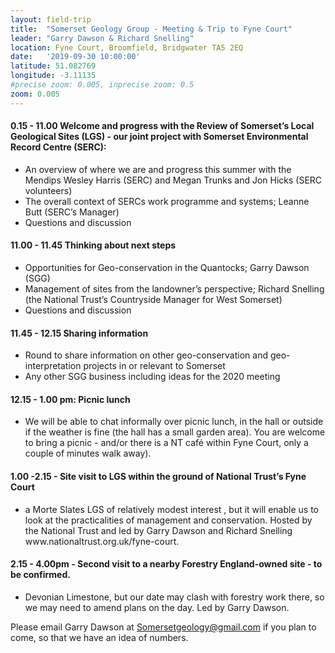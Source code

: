 ```yaml
---
layout: field-trip
title:  "Somerset Geology Group - Meeting & Trip to Fyne Court"
leader: "Garry Dawson & Richard Snelling"
location: Fyne Court, Broomfield, Bridgwater TA5 2EQ
date:   '2019-09-30 10:00:00'
latitude: 51.082769
longitude: -3.11135
#precise zoom: 0.005, inprecise zoom: 0.5
zoom: 0.005
---
```

<h4>0.15 - 11.00 Welcome and progress with the Review of Somerset’s Local Geological Sites (LGS) - our joint project with Somerset Environmental Record Centre (SERC):</h4>
<ul><li>An overview of where we are and progress this summer with the Mendips Wesley Harris (SERC) and Megan Trunks and Jon Hicks (SERC volunteers)</li>
<li>The overall context of SERCs work programme and systems; Leanne Butt (SERC’s Manager)</li>
<li>Questions and discussion</li></ul>

<h4>11.00 - 11.45 Thinking about next steps</h4>
<ul><li>Opportunities for Geo-conservation in the Quantocks; Garry  Dawson (SGG)</li>
<li>Management of sites from the landowner’s perspective; Richard Snelling (the National Trust’s Countryside Manager for West Somerset)</li>
<li>Questions and discussion</li></ul>

<h4>11.45 - 12.15 Sharing information</h4>
<ul><li>Round to share information on other geo-conservation and geo- interpretation projects in or relevant to Somerset</li>
<li>Any other SGG business including ideas for the 2020 meeting</li></ul>

<h4>12.15 - 1.00 pm: Picnic lunch</h4>
<ul><li>We will be able to chat informally over picnic lunch, in the hall or outside if the weather is fine (the hall has a small garden area). You are welcome to bring a picnic - and/or there is a NT café within Fyne Court, only a couple of minutes walk away).</li></ul>

<h4>1.00 -2.15 - Site visit to LGS within the ground of National Trust’s Fyne Court</h4>
<ul><li>a Morte Slates LGS of relatively modest interest , but it will enable us to look at the practicalities of management and conservation. Hosted by the National Trust and led by Garry Dawson and Richard Snelling www.nationaltrust.org.uk/fyne-court.</li></ul>

<h4>2.15 - 4.00pm - Second visit to a nearby Forestry England-owned site - to be confirmed.</h4>
<ul><li>Devonian Limestone, but our date may clash with forestry work there, so we may need to amend plans on the day. Led by Garry Dawson.</li></ul>

Please email Garry Dawson at Somersetgeology@gmail.com if you plan to come, so that we have an idea of numbers.